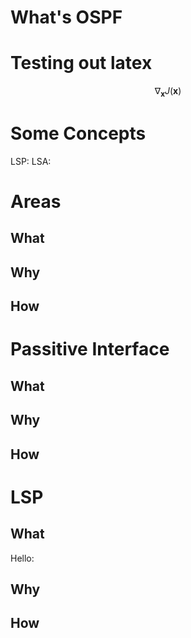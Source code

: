 # What's OSPF


# Testing out latex

$$ \nabla_\boldsymbol{x} J(\boldsymbol{x}) $$

# Some Concepts
LSP:
LSA:

# Areas

## What

## Why

## How

# Passitive Interface
## What

## Why

## How

# LSP

## What

Hello:


## Why

## How

